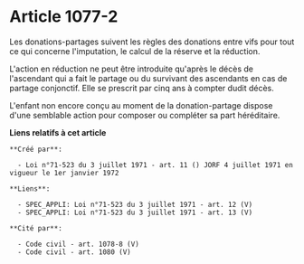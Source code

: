 # Article 1077-2

Les donations-partages suivent les règles des donations entre vifs pour tout ce qui concerne l'imputation, le calcul de la
réserve et la réduction.

L'action en réduction ne peut être introduite qu'après le décès de l'ascendant qui a fait le partage ou du survivant des
ascendants en cas de partage conjonctif. Elle se prescrit par cinq ans à compter dudit décès.

L'enfant non encore conçu au moment de la donation-partage dispose d'une semblable action pour composer ou compléter sa part
héréditaire.

**Liens relatifs à cet article**

	**Créé par**:

	  - Loi n°71-523 du 3 juillet 1971 - art. 11 () JORF 4 juillet 1971 en vigueur le 1er janvier 1972

	**Liens**:

	  - SPEC_APPLI: Loi n°71-523 du 3 juillet 1971 - art. 12 (V)
	  - SPEC_APPLI: Loi n°71-523 du 3 juillet 1971 - art. 13 (V)

	**Cité par**:

	  - Code civil - art. 1078-8 (V)
	  - Code civil - art. 1080 (V)
